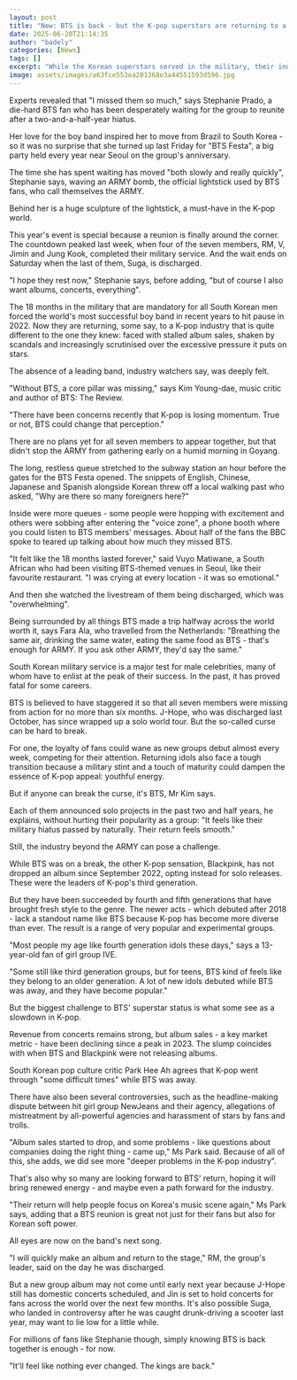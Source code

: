```yaml
---
layout: post
title: "New: BTS is back - but the K-pop superstars are returning to a changed industry"
date: 2025-06-20T21:14:35
author: "badely"
categories: [News]
tags: []
excerpt: "While the Korean superstars served in the military, their industry has seen stalled album sales and scandals."
image: assets/images/a63fce553ea201368e3a44551593d596.jpg
---
```


Experts revealed that "I missed them so much," says Stephanie Prado, a die-hard BTS fan who has been desperately waiting for the group to reunite after a two-and-a-half-year hiatus.

Her love for the boy band inspired her to move from Brazil to South Korea - so it was no surprise that she turned up last Friday for "BTS Festa", a big party held every year near Seoul on the group's anniversary.

The time she has spent waiting has moved "both slowly and really quickly", Stephanie says, waving an ARMY bomb, the official lightstick used by BTS fans, who call themselves the ARMY.

Behind her is a huge sculpture of the lightstick, a must-have in the K-pop world.

This year's event is special because a reunion is finally around the corner. The countdown peaked last week, when four of the seven members, RM, V, Jimin and Jung Kook, completed their military service. And the wait ends on Saturday when the last of them, Suga, is discharged.

"I hope they rest now," Stephanie says, before adding, "but of course I also want albums, concerts, everything".

The 18 months in the military that are mandatory for all South Korean men forced the world's most successful boy band in recent years to hit pause in 2022. Now they are returning, some say, to a K-pop industry that is quite different to the one they knew: faced with stalled album sales, shaken by scandals and increasingly scrutinised over the excessive pressure it puts on stars.

The absence of a leading band, industry watchers say, was deeply felt.

"Without BTS, a core pillar was missing," says Kim Young-dae, music critic and author of BTS: The Review.  

"There have been concerns recently that K-pop is losing momentum. True or not, BTS could change that perception."

There are no plans yet for all seven members to appear together, but that didn't stop the ARMY from gathering early on a humid morning in Goyang.

The long, restless queue stretched to the subway station an hour before the gates for the BTS Festa opened. The snippets of English, Chinese, Japanese and Spanish alongside Korean threw off a local walking past who asked, "Why are there so many foreigners here?"

Inside were more queues - some people were hopping with excitement and others were sobbing after entering the "voice zone", a phone booth where you could listen to BTS members' messages. About half of the fans the BBC spoke to teared up talking about how much they missed BTS.

"It felt like the 18 months lasted forever," said Vuyo Matiwane, a South African who had been visiting BTS-themed venues in Seoul, like their favourite restaurant. "I was crying at every location - it was so emotional."

And then she watched the livestream of them being discharged, which was "overwhelming".

Being surrounded by all things BTS made a trip halfway across the world worth it, says Fara Ala, who travelled from the Netherlands: "Breathing the same air, drinking the same water, eating the same food as BTS - that's enough for ARMY. If you ask other ARMY, they'd say the same."

South Korean military service is a major test for male celebrities, many of whom have to enlist at the peak of their success. In the past, it has proved fatal for some careers.

BTS is believed to have staggered it so that all seven members were missing from action for no more than six months. J-Hope, who was discharged last October, has since wrapped up a solo world tour. But the so-called curse can be hard to break. 

For one, the loyalty of fans could wane as new groups debut almost every week, competing for their attention. Returning idols also face a tough transition because a military stint and a touch of maturity could dampen the essence of K-pop appeal: youthful energy.

But if anyone can break the curse, it's BTS, Mr Kim says.

Each of them announced solo projects in the past two and half years, he explains, without hurting their popularity as a group: "It feels like their military hiatus passed by naturally. Their return feels smooth."

Still, the industry beyond the ARMY can pose a challenge.

While BTS was on a break, the other K-pop sensation, Blackpink, has not dropped an album since September 2022, opting instead for solo releases. These were the leaders of K-pop's third generation.

But they have been succeeded by fourth and fifth generations that have brought fresh style to the genre. The newer acts - which debuted after 2018 - lack a standout name like BTS because K-pop has become more diverse than ever. The result is a range of very popular and experimental groups.

"Most people my age like fourth generation idols these days," says a 13-year-old fan of girl group IVE.

"Some still like third generation groups, but for teens, BTS kind of feels like they belong to an older generation. A lot of new idols debuted while BTS was away, and they have become popular."

But the biggest challenge to BTS' superstar status is what some see as a slowdown in K-pop.

Revenue from concerts remains strong, but album sales - a key market metric - have been declining since a peak in 2023.  The slump coincides with when BTS and Blackpink were not releasing albums.

South Korean pop culture critic Park Hee Ah agrees that K-pop went through "some difficult times" while BTS was away.

There have also been several controversies, such as the headline-making dispute between hit girl group NewJeans and their agency, allegations of mistreatment by all-powerful agencies and harassment of stars by fans and trolls.

"Album sales started to drop, and some problems - like questions about companies doing the right thing - came up," Ms Park said. Because of all of this, she adds, we did see more "deeper problems in the K-pop industry".

That's also why so many are looking forward to BTS' return, hoping it will bring renewed energy - and maybe even a path forward for the industry.

"Their return will help people focus on Korea's music scene again," Ms Park says, adding that a BTS reunion is great not just for their fans but also for Korean soft power.

All eyes are now on the band's next song. 

"I will quickly make an album and return to the stage," RM, the group's leader, said on the day he was discharged.

But a new group album may not come until early next year because J-Hope still has domestic concerts scheduled, and Jin is set to hold concerts for fans across the world over the next few months. It's also possible Suga, who landed in controversy after he was caught drunk-driving a scooter last year, may want to lie low for a little while.

For millions of fans like Stephanie though, simply knowing BTS is back together is enough - for now.

"It'll feel like nothing ever changed. The kings are back."

